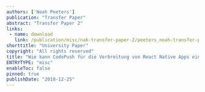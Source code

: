 ```yaml
---
authors: ['Noah Peeters']
publication: "Transfer Paper"
abstract: "Transfer Paper 2"
links:
 - name: download
   link: /publication/misc/nak-transfer-paper-2/peeters_noah-transfer-paper-2.pdf
shorttitle: "University Paper"
copyright: "All rights reserved"
title: "Wie kann CodePush für die Verbreitung von React Native Apps eingesetzt werden?"
ENTRYTYPE: "misc"
enableToc: false
pinned: true
publishDate: "2018-12-25"
---
```

